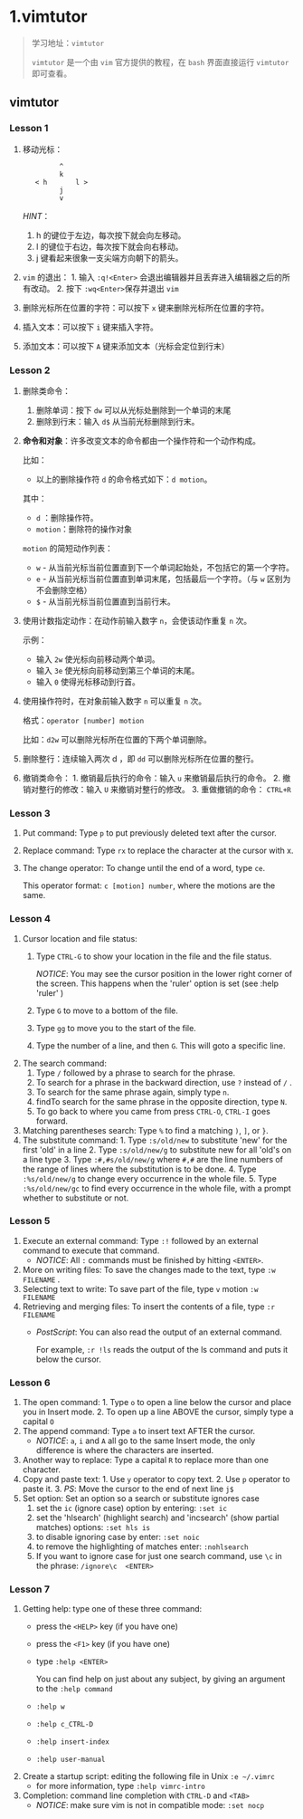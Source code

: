# 1.vimtutor

> 学习地址：`vimtutor`
>
> `vimtutor` 是一个由 `vim` 官方提供的教程，在 `bash` 界面直接运行 `vimtutor` 即可查看。

## vimtutor

### Lesson 1

1.  移动光标：

    ```
             ^
             k
       < h       l >
             j
             v
    ```

    _HINT_：

    1. h 的键位于左边，每次按下就会向左移动。
    2. l 的键位于右边，每次按下就会向右移动。
    3. j 键看起来很象一支尖端方向朝下的箭头。
2. `vim` 的退出： 1. 输入 `:q!<Enter>` 会退出编辑器并且丢弃进入编辑器之后的所有改动。 2. 按下 `:wq<Enter>`保存并退出 `vim`
3. 删除光标所在位置的字符：可以按下 `x` 键来删除光标所在位置的字符。
4. 插入文本：可以按下 `i` 键来插入字符。
5. 添加文本：可以按下 `A` 键来添加文本（光标会定位到行末）

### Lesson 2

1. 删除类命令：
   1. 删除单词：按下 `dw` 可以从光标处删除到一个单词的末尾
   2. 删除到行末：输入 `d$` 从当前光标删除到行末。
2.  **命令和对象**：许多改变文本的命令都由一个操作符和一个动作构成。

    比如：

    * 以上的删除操作符 `d` 的命令格式如下：`d motion`。

    其中：

    * `d` ：删除操作符。
    * `motion`：删除符的操作对象

    `motion` 的简短动作列表：

    * `w` - 从当前光标当前位置直到下一个单词起始处，不包括它的第一个字符。
    * `e` - 从当前光标当前位置直到单词末尾，包括最后一个字符。（与 `w` 区别为不会删除空格）
    * `$` - 从当前光标当前位置直到当前行末。
3.  使用计数指定动作：在动作前输入数字 `n`，会使该动作重复 `n` 次。

    示例：

    * 输入 `2w` 使光标向前移动两个单词。
    * 输入 `3e` 使光标向前移动到第三个单词的末尾。
    * 输入 `0` 使得光标移动到行首。
4.  使用操作符时，在对象前输入数字 `n` 可以重复 `n` 次。

    格式：`operator [number] motion`

    比如：`d2w` 可以删除光标所在位置的下两个单词删除。
5. 删除整行：连续输入两次 d ，即 `dd` 可以删除光标所在位置的整行。
6. 撤销类命令： 1. 撤销最后执行的命令：输入 `u` 来撤销最后执行的命令。 2. 撤销对整行的修改：输入 `U` 来撤销对整行的修改。 3. 重做撤销的命令： `CTRL+R`

### Lesson 3

1. Put command: Type  `p`  to put previously deleted text after the cursor. 
2. Replace command: Type `rx` to replace the character at the cursor with x.
3.  The change operator: To change until the end of a word, type `ce`.

    This operator format: `c [motion] number`, where the motions are the same.

### Lesson 4

1. Cursor location and file status:
   1.  Type `CTRL-G` to show your location in the file and the file status.

       _NOTICE_: You may see the cursor position in the lower right corner of the screen. This happens when the 'ruler' option is set (see :help 'ruler' )
   2. Type `G` to move to a bottom of the file.
   3. Type `gg` to move you to the start of the file.
   4. Type the number of a line, and then `G`. This will goto a specific line.
2. The search command:
   1. Type  `/`  followed by a phrase to search for the phrase.
   2. To search for a phrase in the backward direction, use  `?`  instead of  `/` .
   3. To search for the same phrase again, simply type  `n`.
   4. findTo search for the same phrase in the opposite direction, type  `N`.
   5. To go back to where you came from press  `CTRL-O`, `CTRL-I` goes forward.
3. Matching parentheses search: Type `%` to find a matching `)`, `]`, or `}`.
4. The substitute command: 1. Type `:s/old/new` to substitute 'new' for the first 'old' in a line 2. Type `:s/old/new/g` to substitute new for all 'old's on a line type 3. Type `:#,#s/old/new/g` where `#,#` are the line numbers of the range of lines where the substitution is to be done. 4. Type `:%s/old/new/g` to change every occurrence in the whole file. 5. Type `:%s/old/new/gc` to find every occurrence in the whole file, with a prompt whether to substitute or not.

### Lesson 5

1. Execute an external command: Type `:!` followed by an external command to execute that command.
   * _NOTICE_: All `:` commands must be finished by hitting `<ENTER>`.
2. More on writing files: To save the changes made to the text, type `:w FILENAME` .
3. Selecting text to write: To save part of the file, type `v` motion `:w FILENAME`
4. Retrieving and merging files: To insert the contents of a file, type `:r FILENAME`
   *   _PostScript_: You can also read the output of an external command.

       For example, `:r !ls` reads the output of the ls command and puts it below the cursor.

### Lesson 6

1. The open command: 1. Type `o` to open a line below the cursor and place you in Insert mode. 2. To open up a line ABOVE the cursor, simply type a capital `O`
2. The append command: Type `a` to insert text AFTER the cursor.
   * _NOTICE_: `a`, `i` and `A` all go to the same Insert mode, the only difference is where the characters are inserted.
3. Another way to replace: Type a capital `R` to replace more than one character.
4. Copy and paste text: 1. Use `y` operator to copy text. 2. Use `p` operator to paste it. 3. _PS_: Move the cursor to the end of next line `j$`
5. Set option: Set an option so a search or substitute ignores case
   1. set the `ic` (ignore case) option by entering: `:set ic`
   2. set the 'hlsearch' (highlight search) and 'incsearch' (show partial matches) options: `:set hls is`
   3. to disable ignoring case by enter: `:set noic`
   4. to remove the highlighting of matches enter: `:nohlsearch`
   5. If you want to ignore case for just one search command, use `\c` in the phrase:  `/ignore\c  <ENTER>`

### Lesson 7

1. Getting help: type one of these three command:
   * press the `<HELP>` key (if you have one)
   * press the `<F1>` key (if you have one)
   *   type `:help <ENTER>`

       You can find help on just about any subject, by giving an argument to the `:help command`
   * `:help w`
   * `:help c_CTRL-D`
   * `:help insert-index`
   * `:help user-manual`
2. Create a startup script: editing the following file in Unix `:e ~/.vimrc`
   * for more information, type `:help vimrc-intro`
3. Completion: command line completion with `CTRL-D` and `<TAB>`
   * _NOTICE_: make sure vim is not in compatible mode: `:set nocp`
